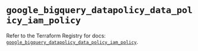 # `google_bigquery_datapolicy_data_policy_iam_policy`

Refer to the Terraform Registry for docs: [`google_bigquery_datapolicy_data_policy_iam_policy`](https://registry.terraform.io/providers/hashicorp/google-beta/6.8.0/docs/resources/google_bigquery_datapolicy_data_policy_iam_policy).
